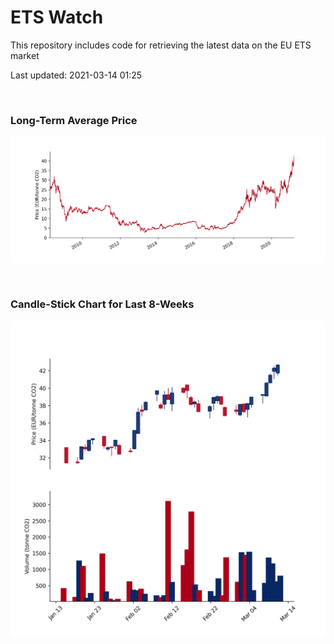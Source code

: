 # ETS Watch

This repository includes code for retrieving the latest data on the EU ETS market

Last updated: 2021-03-14 01:25

<br>

### Long-Term Average Price

![Long-term average](img/long_term_avg.png)

<br>

### Candle-Stick Chart for Last 8-Weeks

![Open, High, Low, Close & Volume](img/ohlc_vol.png)
